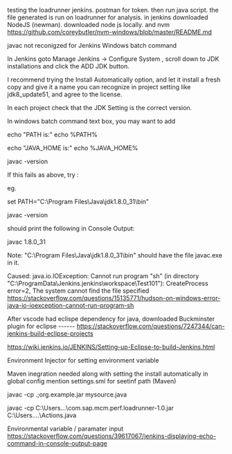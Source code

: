 testing the loadrunner jenkins. postman for token. then run java script. the file generated is run on loadrunner for analysis. in jenkins downloaded NodeJS (newman). downloaded node js locally. and nvm https://github.com/coreybutler/nvm-windows/blob/master/README.md

javac not reconigzed for Jenkins Windows batch command

In Jenkins goto Manage Jenkins -> Configure System , scroll down to JDK installations and click the ADD JDK button.

I recommend trying the Install Automatically option, and let it install a fresh copy and give it a name you can recognize in project setting like jdk8_update51, and agree to the license.

In each project check that the JDK Setting is the correct version.

In windows batch command text box, you may want to add

echo "PATH is:" echo %PATH%

echo "JAVA_HOME is:" echo %JAVA_HOME%

javac -version

If this fails as above, try :

eg.

set PATH="C:\Program Files\Java\jdk1.8.0_31\bin"

javac -version

should print the following in Console Output:

javac 1.8.0_31

Note: "C:\Program Files\Java\jdk1.8.0_31\bin" should have the file javac.exe in it.

Caused: java.io.IOException: Cannot run program "sh" (in directory "C:\ProgramData\Jenkins.jenkins\workspace\Test101"): CreateProcess error=2, The system cannot find the file specified https://stackoverflow.com/questions/15135771/hudson-on-windows-error-java-io-ioexception-cannot-run-program-sh

After vscode had eclispe dependency for java, downloaded Buckminster plugin for eclipse ------ https://stackoverflow.com/questions/7247344/can-jenkins-build-eclipse-projects

https://wiki.jenkins.io/JENKINS/Setting-up-Eclipse-to-build-Jenkins.html

Environment Injector for setting environment variable

Maven inegration needed along with setting the install automatically in global config mention settings.sml for seetinf path (Maven)

javac -cp .;org.example.jar mysource.java

javac -cp C:\Users...\com.sap.mcm.perf.loadrunner-1.0.jar C:\Users....\Actions.java

Environmental variable / paramater input https://stackoverflow.com/questions/39617067/jenkins-displaying-echo-command-in-console-output-page
